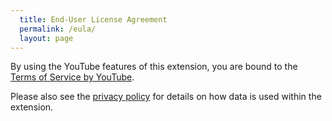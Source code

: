 ```yaml
---
  title: End-User License Agreement
  permalink: /eula/
  layout: page
---
```


By using the YouTube features of this extension, you are bound to the [Terms of Service by YouTube](https://www.youtube.com/t/terms).

Please also see the [privacy policy](/privacy) for details on how data is used within the extension.
